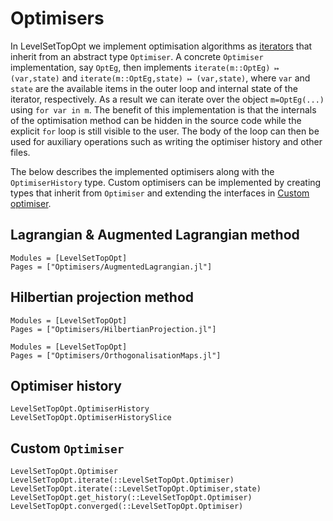 # Optimisers

In LevelSetTopOpt we implement optimisation algorithms as [iterators](https://docs.julialang.org/en/v1/manual/interfaces/) that inherit from an abstract type `Optimiser`. A concrete `Optimiser` implementation, say `OptEg`, then implements `iterate(m::OptEg) ↦ (var,state)` and `iterate(m::OptEg,state) ↦ (var,state)`, where `var` and `state` are the available items in the outer loop and internal state of the iterator, respectively. As a result we can iterate over the object `m=OptEg(...)` using `for var in m`. The benefit of this implementation is that the internals of the optimisation method can be hidden in the source code while the explicit `for` loop is still visible to the user. The body of the loop can then be used for auxiliary operations such as writing the optimiser history and other files.

The below describes the implemented optimisers along with the `OptimiserHistory` type. Custom optimisers can be implemented by creating types that inherit from `Optimiser` and extending the interfaces in [Custom optimiser](@ref). 

## Lagrangian & Augmented Lagrangian method 
```@autodocs
Modules = [LevelSetTopOpt]
Pages = ["Optimisers/AugmentedLagrangian.jl"]
```

## Hilbertian projection method
```@autodocs
Modules = [LevelSetTopOpt]
Pages = ["Optimisers/HilbertianProjection.jl"]
```

```@autodocs
Modules = [LevelSetTopOpt]
Pages = ["Optimisers/OrthogonalisationMaps.jl"]
```

## Optimiser history
```@docs
LevelSetTopOpt.OptimiserHistory
LevelSetTopOpt.OptimiserHistorySlice
```

## Custom `Optimiser`
```@docs
LevelSetTopOpt.Optimiser
LevelSetTopOpt.iterate(::LevelSetTopOpt.Optimiser)
LevelSetTopOpt.iterate(::LevelSetTopOpt.Optimiser,state)
LevelSetTopOpt.get_history(::LevelSetTopOpt.Optimiser)
LevelSetTopOpt.converged(::LevelSetTopOpt.Optimiser)
```